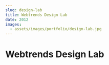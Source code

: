 ```yaml
---
slug: design-lab
title: Webtrends Design Lab 
date: 2012
images: 
  - assets/images/portfolio/design-lab.jpg
---
```


# Webtrends Design Lab